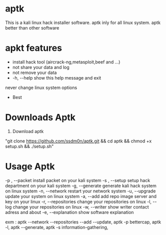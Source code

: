 # aptk
This is a kali linux hack installer software. 
aptk inly for all linux system.
aptk better than other software

# apkt features
- install hack tool (aircrack-ng,metasploit,beef and ...)
- not share your data and log
- not remove your data
-   -h, --help            show this help message and exit

never change linux system options
- Best

# Downloads Aptk
1. Download aptk

"git clone https://github.com/ssdm0n/aptk.git && cd aptk && chmod +x setup.sh && ./setup.sh"

# Usage Aptk

  -p <packet name>, --packet <packet name>
                        install packet on your kali system
  -s <department name>, --setup <department name>
                        setup hack department on your kali system
  -g, --generate        generate kali hack system on linux system
  -n, --network         restart your network system
  -u, --upgrade         update your system on linux system
  -a, --add             add repo image server and key on your linux
  -r, --repositories    change your repositories on linux
  -l, --log             change your repositories on linux
  -w, --writer          show writer contact adress and about
  -e, --explanation     show software explanation
  
exm : aptk --network --repositories --add --update, 
        aptk -p bettercap, 
        aptk -l, 
        aptk --generate, 
        aptk -s information-gathering, 
